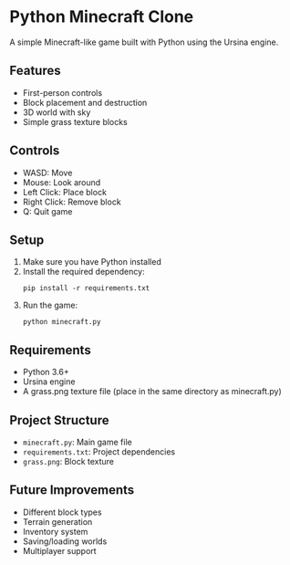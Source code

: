 # Python Minecraft Clone

A simple Minecraft-like game built with Python using the Ursina engine.

## Features
- First-person controls
- Block placement and destruction
- 3D world with sky
- Simple grass texture blocks

## Controls
- WASD: Move
- Mouse: Look around
- Left Click: Place block
- Right Click: Remove block
- Q: Quit game

## Setup
1. Make sure you have Python installed
2. Install the required dependency:
   ```
   pip install -r requirements.txt
   ```
3. Run the game:
   ```
   python minecraft.py
   ```

## Requirements
- Python 3.6+
- Ursina engine
- A grass.png texture file (place in the same directory as minecraft.py)

## Project Structure
- `minecraft.py`: Main game file
- `requirements.txt`: Project dependencies
- `grass.png`: Block texture

## Future Improvements
- Different block types
- Terrain generation
- Inventory system
- Saving/loading worlds
- Multiplayer support 
